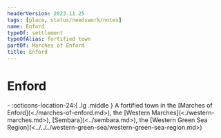 ```yaml
---
headerVersion: 2023.11.25
tags: [place, status/needswork/notes]
name: Enford
typeOf: settlement
typeOfAlias: fortified town
partOf: Marches of Enford
title: Enford
---
```

# Enford
<div class="grid cards ext-narrow-margin ext-one-column" markdown>
-    :octicons-location-24:{ .lg .middle } A fortified town in the [Marches of Enford](<./marches-of-enford.md>), the [Western Marches](<./western-marches.md>), [Sembara](<../sembara.md>), the [Western Green Sea Region](<../../../western-green-sea/western-green-sea-region.md>)  
</div>


